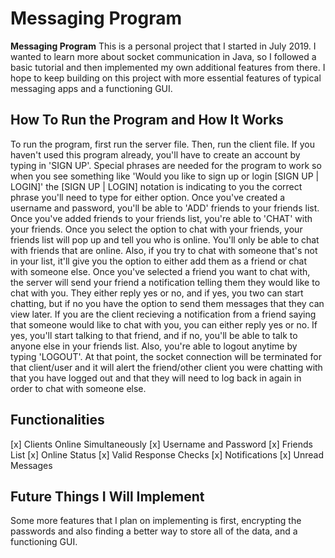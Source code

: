 # Messaging Program
****Messaging Program**** This is a personal project that I started in July 2019. I wanted to learn more about socket communication 
in Java, so I followed a basic tutorial and then implemented my own additional features from there. I hope to keep building on this
project with more essential features of typical messaging apps and a functioning GUI. 

## How To Run the Program and How It Works
To run the program, first run the server file. Then, run the client file. If you haven't used this program already, you'll have to 
create an account by typing in 'SIGN UP'. Special phrases are needed for the program to work so when you see something like 
'Would you like to sign up or login [SIGN UP | LOGIN]' the [SIGN UP | LOGIN] notation is indicating to you the correct phrase you'll
need to type for either option. Once you've created a username and password, you'll be able to 'ADD' friends to your friends list. Once
you've added friends to your friends list, you're able to 'CHAT' with your friends. Once you select the option to chat with your
friends, your friends list will pop up and tell you who is online. You'll only be able to chat with friends that are online. Also, if you try to chat with someone that's not in 
your list, it'll give you the option to either add them as a friend or chat with someone else. Once you've selected a friend you want to chat with, the server will send your friend a notification telling them they would like to chat with you. They either reply yes or no, and if yes, you two can start chatting, but if no you have the option to send them messages that they can view later. If you are the client recieving a notification from a friend saying that someone would like to chat with you, you can either reply yes or no. If yes, you'll start talking to that friend, and if no, you'll be able to talk to anyone else in your friends list. Also, you're able to logout anytime by typing 'LOGOUT'. At that point, the socket connection will be terminated for that client/user and it
will alert the friend/other client you were chatting with that you have logged out and that they will need to log back in again in
order to chat with someone else. 

## Functionalities
[x] Clients Online Simultaneously
[x] Username and Password
[x] Friends List
[x] Online Status
[x] Valid Response Checks
[x] Notifications
[x] Unread Messages

## Future Things I Will Implement
Some more features that I plan on implementing is first, encrypting the passwords and also finding a better way to store all of the data, and a functioning GUI.
